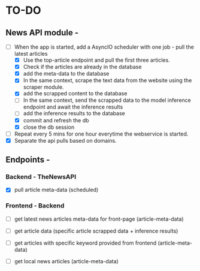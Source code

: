 # TO-DO
## News API module - 

- [ ] When the app is started, add a AsyncIO scheduler with one job - pull the latest articles
    - [x] Use the top-article endpoint and pull the first three articles.
    - [x] Check if the articles are already in the database
    - [x] add the meta-data to the database
    - [x] In the same context, scrape the text data from the website using the scraper module.
    - [x] add the scrapped content to the database
    - [ ] In the same context, send the scrapped data to the model inference endpoint and await the inference results
    - [ ] add the inference results to the database
    - [x] commit and refresh the db
    - [x] close the db session
- [ ] Repeat every 5 mins for one hour everytime the webservice is started.
- [x] Separate the api pulls based on domains.

## Endpoints - 

### Backend - TheNewsAPI
- [x] pull article meta-data (scheduled)

### Frontend - Backend
- [ ] get latest news articles meta-data for front-page (article-meta-data)
- [ ] get article data (specific article scrapped data + inference results)
- [ ] get articles with specific keyword provided from frontend (article-meta-data)
- [ ] get local news articles (article-meta-data)



